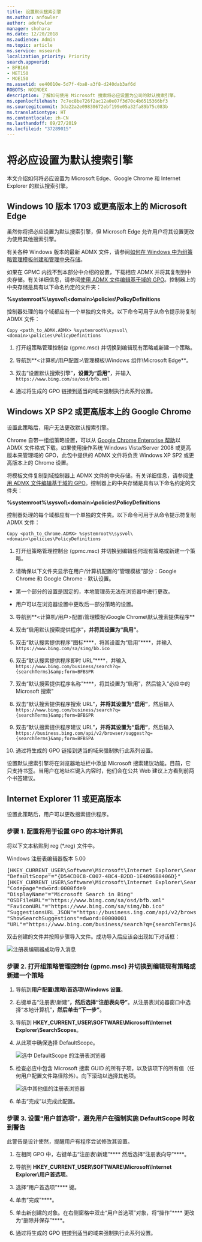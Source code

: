 ```yaml
---
title: 设置默认搜索引擎
ms.author: anfowler
author: adefowler
manager: shohara
ms.date: 12/20/2018
ms.audience: Admin
ms.topic: article
ms.service: mssearch
localization_priority: Priority
search.appverid:
- BFB160
- MET150
- MOE150
ms.assetid: ee40010e-5d7f-4ba8-a3f8-d240dab3af6d
ROBOTS: NOINDEX
description: 了解如何使用 Microsoft 搜索将必应设置为公司的默认搜索引擎。
ms.openlocfilehash: 7c7ec8be726f2ac12a0e07f3d70c4b6515366bf3
ms.sourcegitcommit: 3da22a2e09830672ebf199e05a32fa89b75c083b
ms.translationtype: HT
ms.contentlocale: zh-CN
ms.lasthandoff: 09/27/2019
ms.locfileid: "37289015"
---
```

# <a name="make-bing-the-default-search-engine"></a>将必应设置为默认搜索引擎
  
本文介绍如何将必应设置为 Microsoft Edge、Google Chrome 和 Internet Explorer 的默认搜索引擎。 
  
## <a name="microsoft-edge-on-windows-10-version-1703-or-later"></a>Windows 10 版本 1703 或更高版本上的 Microsoft Edge

虽然你将把必应设置为默认搜索引擎，但 Microsoft Edge 允许用户将其设置更改为使用其他搜索引擎。
  
有关各种 Windows 版本的最新 ADMX 文件，请参阅[如何在 Windows 中为组策略管理模板创建和管理中央存储](https://support.microsoft.com/help/3087759/how-to-create-and-manage-the-central-store-for-group-policy-administra)。
  
如果在 GPMC 内找不到本部分中介绍的设置，下载相应 ADMX 并将其复制到中央存储。有关详细信息，请参阅[使用 ADMX 文件编辑基于域的 GPO](https://docs.microsoft.com/previous-versions/windows/it-pro/windows-vista/cc748955%28v%3dws.10%29)。控制器上的中央存储是具有以下命名约定的文件夹：
  
 **%systemroot%\sysvol\\<domain\>\policies\PolicyDefinitions**
  
控制器处理的每个域都应有一个单独的文件夹。以下命令可用于从命令提示符复制 ADMX 文件：
  
 `Copy <path_to_ADMX.ADMX> %systemroot%\sysvol\<domain>\policies\PolicyDefinitions`
  
1. 打开组策略管理控制台 (gpmc.msc) 并切换到编辑现有策略或新建一个策略。
    
2. 导航到**&lt;计算机/用户配置&gt;\管理模板\Windows 组件\Microsoft Edge**。
    
1. 双击“设置默认搜索引擎”****，设置为“启用”****，并输入 `https://www.bing.com/sa/osd/bfb.xml`
    
3. 通过将生成的 GPO 链接到适当的域来强制执行此系列设置。


## <a name="google-chrome-on-windows-xp-sp2-or-later"></a>Windows XP SP2 或更高版本上的 Google Chrome

设置此策略后，用户无法更改默认搜索引擎。
  
Chrome 自带一组组策略设置，可以从 [Google Chrome Enterprise 帮助](https://support.google.com/chrome/a/answer/187202)以 ADMX 文件格式下载。如果使用操作系统 Windows Vista/Server 2008 或更高版本来管理域的 GPO，此包中提供的 ADMX 文件将负责 Windows XP SP2 或更高版本上的 Chrome 设置。
  
将模板文件复制到域控制器上 ADMX 文件的中央存储。有关详细信息，请参阅[使用 ADMX 文件编辑基于域的 GPO](https://docs.microsoft.com/previous-versions/windows/it-pro/windows-vista/cc748955%28v%3dws.10%29)。控制器上的中央存储是具有以下命名约定的文件夹：
  
 **%systemroot%\sysvol\\<domain\>\policies\PolicyDefinitions**
  
控制器处理的每个域都应有一个单独的文件夹。以下命令可用于从命令提示符复制 ADMX 文件：
  
 `Copy <path_to_Chrome.ADMX> %systemroot%\sysvol\<domain>\policies\PolicyDefinitions`
  
1. 打开组策略管理控制台 (gpmc.msc) 并切换到编辑任何现有策略或新建一个策略。
    
2. 请确保以下文件夹显示在用户/计算机配置的“管理模板”部分：Google Chrome 和 Google Chrome - 默认设置。
    
  - 第一个部分的设置是固定的，本地管理员无法在浏览器中进行更改。
    
  - 用户可以在浏览器设置中更改后一部分策略的设置。
    
3. 导航到**\<计算机/用户\>配置\管理模板\Google Chrome\默认搜索提供程序**
    
4. 双击“启用默认搜索提供程序”****，并将其设置为“启用”****。
    
5. 双击“默认搜索提供程序”图标****，将其设置为“启用”****，并输入 `https://www.bing.com/sa/simg/bb.ico`
    
6. 双击“默认搜索提供程序即时 URL”****，并输入 `https://www.bing.com/business/search?q={searchTerms}&amp;form=BFBSPR`
    
7. 双击“默认搜索提供程序名称”****，将其设置为“启用”，然后输入“必应中的 Microsoft 搜索”
    
8. 双击“默认搜索提供程序搜索 URL”****，并将其设置为“启用”****，然后输入 `https://www.bing.com/business/search?q={searchTerms}&amp;form=BFBSPR`
    
9. 双击“默认搜索提供程序建议 URL”****，并将其设置为“启用”****，然后输入 `https://business.bing.com/api/v2/browser/suggest?q={searchTerms}&amp;form=BFBSPA`
    
10. 通过将生成的 GPO 链接到适当的域来强制执行此系列设置。
    
设置默认搜索引擎将在浏览器地址栏中添加 Microsoft 搜索建议功能。目前，它只支持书签。当用户在地址栏键入内容时，他们会在公共 Web 建议上方看到前两个书签建议。

## <a name="internet-explorer-11-or-later"></a>Internet Explorer 11 或更高版本

设置此策略后，用户可以更改搜索提供程序。
  
### <a name="step-1-configure-the-local-machine-that-will-be-used-to-set-the-gpo"></a>步骤 1. 配置将用于设置 GPO 的本地计算机

将以下文本粘贴到 reg (\*.reg) 文件中。
  
Windows 注册表编辑器版本 5.00
  
<pre>[HKEY_CURRENT_USER\Software\Microsoft\Internet Explorer\SearchScopes]
"DefaultScope"="{D54CD0C8-C007-4BC4-B2DD-1E4896B8406D}"
[HKEY_CURRENT_USER\Software\Microsoft\Internet Explorer\SearchScopes\{D54CD0C8-C007-4BC4-B2DD-1E4896B8406D}]
"Codepage"=dword:0000fde9
"DisplayName"="Microsoft Search in Bing"
"OSDFileURL"="https://www.bing.com/sa/osd/bfb.xml"
"FaviconURL"="https://www.bing.com/sa/simg/bb.ico"
"SuggestionsURL_JSON"="https://business.ing.com/api/v2/browser/suggest?q={searchTerms}&amp;form=BFBSPA"
"ShowSearchSuggestions"=dword:00000001
"URL"="https://www.bing.com/business/search?q={searchTerms}&amp;form=BFBSPR"</pre>
  
双击创建的文件并按照步骤导入文件。成功导入后应该会出现如下对话框：
  
![注册表编辑器成功导入消息](media/ea3686b9-f6d7-481e-9a0d-2c96891bc501.png)
  
### <a name="step-2-open-the-group-policy-management-console-gpmcmsc-and-switch-to-editing-an-existing-policy-or-creating-a-new-one"></a>步骤 2. 打开组策略管理控制台 (gpmc.msc) 并切换到编辑现有策略或新建一个策略

1. 导航到**用户配置\策略\首选项\Windows 设置**。
    
2. 右键单击“注册表\新建”****，然后选择“注册表向导”****。从注册表浏览器窗口中选择“本地计算机”****，然后单击“下一步”****。
    
3. 导航到 **HKEY_CURRENT_USER\SOFTWARE\Microsoft\Internet Explorer\SearchScopes**。
    
4. 从此项中确保选择 DefaultScope。
    
    ![选中 DefaultScope 的注册表浏览器](media/ec5a450d-0cba-4e9c-acba-1a09e8e90bad.png)
  
5. 检查必应中包含 Microsoft 搜索 GUID 的所有子项，以及该项下的所有值（任何用户配置文件路径除外）。向下滚动以选择其他项。
    
    ![选中其他值的注册表浏览器](media/7eef7690-8bc5-46cf-9cd8-bd134fc77a02.png)
  
6. 单击“完成”以完成此配置。
    
### <a name="step-3-set-up-user-preferences-to-help-eliminate-a-warning-the-user-may-get-when-defaultscope-search-is-enforced"></a>步骤 3. 设置“用户首选项”，避免用户在强制实施 DefaultScope 时收到警告

此警告是设计使然，提醒用户有程序尝试修改其设置。
  
1. 在相同 GPO 中，右键单击“注册表\新建”**** 然后选择“注册表向导”****。
    
2. 导航到 **HKEY_CURRENT_USER\SOFTWARE\Microsoft\Internet Explorer\用户首选项**。
    
3. 选择“用户首选项”**** 键。
    
4. 单击“完成”****。
    
5. 单击新创建的对象。在右侧窗格中双击“用户首选项”对象，将“操作”**** 更改为“删除并保存”****。
1. 通过将生成的 GPO 链接到适当的域来强制执行此系列设置。